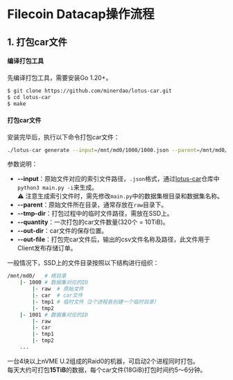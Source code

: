 # Filecoin Datacap操作流程

## 1. 打包car文件
#### 编译打包工具
先编译打包工具，需要安装Go 1.20+。
```sh
$ git clone https://github.com/minerdao/lotus-car.git
$ cd lotus-car
$ make
```

#### 打包car文件
安装完毕后，执行以下命令打包car文件：
```sh
./lotus-car generate --input=/mnt/md0/1000/1000.json --parent=/mnt/md0/1000/raw --tmp-dir=/mnt/md0/tmp1 --quantity=320 --out-dir=/mnt/md0/car/dataset_1000_1_320  --out-file=/home/fil/csv/dataset_1000_1_320.csv
```
参数说明：
- **--input**：原始文件对应的索引文件路径，`.json`格式，通过[lotus-car](https://github.com/minerdao/lotus-car.git)仓库中`python3 main.py -i`来生成。  
  ⚠️ 注意生成索引文件时，需先修改`main.py`中的数据集根目录和数据集名称。
- **--parent**：原始文件所在目录，通常存放在`raw`目录下。
- **--tmp-dir**：打包过程中的临时文件路径，需放在SSD上。
- **--quantity**：一次打包的car文件数量(320个 = 10TiB)。
- **--out-dir**：car文件的保存位置。
- **--out-file**：打包完car文件后，输出的csv文件名称及路径，此文件用于Client发布存储订单。

一般情况下，SSD上的文件目录按照以下结构进行组织：
```sh
/mnt/md0/   # 根目录
    |- 1000 # 数据集对应的ID
        |- raw  # 原始文件
        |- car  # car文件
        |- tmp1 # 临时文件（2个进程各创建一个临时目录）
        |- tmp2
    |- 1001 # 数据集对应的ID
        |- raw
        |- car
        |- tmp1
        |- tmp2
    ...
```

一台4块以上nVME U.2组成的Raid0的机器，可启动2个进程同时打包。  
每天大约可打包**15TiB**的数据，每个car文件(18GiB)打包时间约5～6分钟。




